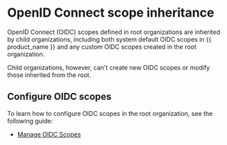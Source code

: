 # OpenID Connect scope inheritance

OpenID Connect (OIDC) scopes defined in root organizations are inherited by child organizations, including both system default OIDC scopes in {{ product_name }} and any custom OIDC scopes created in the root organization.

Child organizations, however, can't create new OIDC scopes or modify those inherited from the root.

## Configure OIDC scopes

To learn how to configure OIDC scopes in the root organization, see the following guide:

- [Manage OIDC Scopes]({{base_path}}/guides/users/attributes/manage-scopes)
